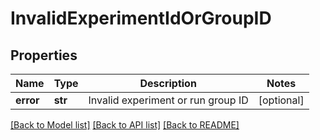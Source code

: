 # InvalidExperimentIdOrGroupID

## Properties
Name | Type | Description | Notes
------------ | ------------- | ------------- | -------------
**error** | **str** | Invalid experiment or run group ID | [optional] 

[[Back to Model list]](../README.md#documentation-for-models) [[Back to API list]](../README.md#documentation-for-api-endpoints) [[Back to README]](../README.md)

